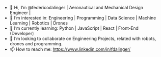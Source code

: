 - 👋 Hi, I’m @federicodalinger | Aeronautical and Mechanical Design Engineer | 
- 👀 I’m interested in: Engineering | Programming  | Data Science | Machine Learning | Robotics | Drones
- 🌱 I’m currently learning: Python | JavaScript | React | Front-End (Developer)
- 💞️ I’m looking to collaborate on Engineering Projects, related with robots, drones and programming.
- 📫 How to reach me: https://www.linkedin.com/in/fdalinger/

<!---
federicodalinger/federicodalinger is a ✨ special ✨ repository because its `README.md` (this file) appears on your GitHub profile.
You can click the Preview link to take a look at your changes.
--->
